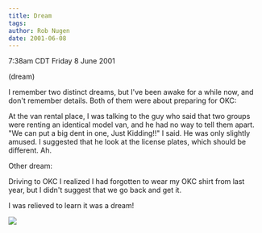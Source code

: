 ```yaml
---
title: Dream
tags: 
author: Rob Nugen
date: 2001-06-08
---
```


<title></title>
<p class=date>7:38am CDT Friday 8 June 2001</p>
<p class=note>(dream)</p>

<p>I remember two distinct dreams, but I've been awake for a while
now, and don't remember details.  Both of them were about preparing
for OKC:</p>

<p class=dream>At the van rental place, I was talking to the guy who
said that two groups were renting an identical model van, and he had
no way to tell them apart.  "We can put a big dent in one, Just
Kidding!!" I said.  He was only slightly amused.  I suggested that he
look at the license plates, which should be different.  Ah.</p>

<p>Other dream:</p>

<p class=dream>Driving to OKC I realized I had forgotten to wear my
OKC shirt from last year, but I didn't suggest that we go back and get
it.</p>

<p>I was relieved to learn it was a dream!</p>

<p><img src='/images/rob/wL-ROB.gif'/></p>


